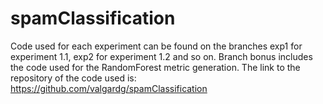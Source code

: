 # spamClassification
Code used for each experiment can be found on the branches exp1 for experiment 1.1, exp2 for experiment 1.2 and so on.
Branch bonus includes the code used for the RandomForest metric generation.
The link to the repository of the code used is: https://github.com/valgardg/spamClassification
